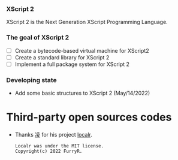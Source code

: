 ### XScript 2

XScript 2 is the Next Generation XScript Programming Language.

### The goal of XScript 2

- [ ] Create a bytecode-based virtual machine for XScript2
- [ ] Create a standard library for XScript 2
- [ ] Implement a full package system for XScript 2

### Developing state

- Add some basic structures to XScript 2 (May/14/2022)

# Third-party open sources codes

- Thanks [凌](https://github.com/FurryR) for his project [localr](https://code.xueersi.com/ide/code/34118372).
  ```
  Localr was under the MIT license.
  Copyright(c) 2022 FurryR.
  ```